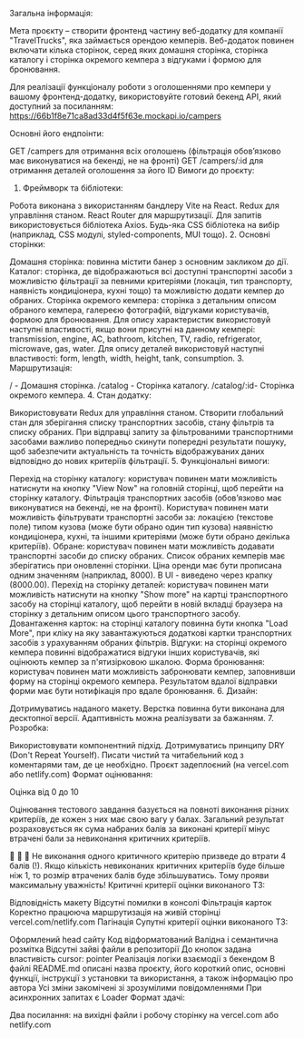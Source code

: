 Загальна інформація:

Мета проєкту – створити фронтенд частину веб-додатку для компанії
"TravelTrucks", яка займається орендою кемперів. Веб-додаток повинен включати
кілька сторінок, серед яких домашня сторінка, сторінка каталогу і сторінка
окремого кемпера з відгуками і формою для бронювання.

Для реалізації функціоналу роботи з оголошеннями про кемпери у вашому
фронтенд-додатку, використовуйте готовий бекенд API, який доступний за
посиланням: https://66b1f8e71ca8ad33d4f5f63e.mockapi.io/campers

Основні його ендпоінти:

GET /campers для отримання всіх оголошень (фільтрація обов’язково має
виконуватися на бекенді, не на фронті) GET /campers/:id для отримання деталей
оголошення за його ID Вимоги до проєкту:

1. Фреймворк та бібліотеки:

Робота виконана з використанням бандлеру Vite на React. Redux для управління
станом. React Router для маршрутизації. Для запитів використовується бібліотека
Axios. Будь-яка CSS бібліотека на вибір (наприклад, CSS модулі,
styled-components, MUI тощо). 2. Основні сторінки:

Домашня сторінка: повинна містити банер з основним закликом до дії. Каталог:
сторінка, де відображаються всі доступні транспортні засоби з можливістю
фільтрації за певними критеріями (локація, тип транспорту, наявність
кондиціонера, кухні тощо) та можливістю додати кемпер до обраних. Сторінка
окремого кемпера: сторінка з детальним описом обраного кемпера, галереєю
фотографій, відгуками користувачів, формою для бронювання. Для опиcу
характеристик використовуй наступні властивості, якщо вони присутні на данному
кемпері: transmission, engine, AC, bathroom, kitchen, TV, radio, refrigerator,
microwave, gas, water. Для опиcу деталей використовуй наступні властивості:
form, length, width, height, tank, consumption. 3. Маршрутизація:

/ - Домашня сторінка. /catalog - Сторінка каталогу. /catalog/:id- Сторінка
окремого кемпера. 4. Стан додатку:

Використовувати Redux для управління станом. Створити глобальний стан для
зберігання списку транспортних засобів, стану фільтрів та списку обраних. При
відправці запиту за фільтрованими транспортними засобами важливо попередньо
скинути попередні результати пошуку, щоб забезпечити актуальність та точність
відображуваних даних відповідно до нових критеріїв фільтрації. 5. Функціональні
вимоги:

Перехід на сторінку каталогу: користувач повинен мати можливість натиснути на
кнопку "View Now" на головній сторінці, щоб перейти на сторінку каталогу.
Фільтрація транспортних засобів (обов’язково має виконуватися на бекенді, не на
фронті). Користувач повинен мати можливість фільтрувати транспортні засоби за:
локацією (текстове поле) типом кузова (може бути обрано один тип кузова)
наявністю кондиціонера, кухні, та іншими критеріями (може бути обрано декілька
критеріїв). Обране: користувач повинен мати можливість додавати транспортні
засоби до списку обраних. Список обраних кемперів має зберігатись при оновленні
сторінки. Ціна оренди має бути прописана одним значенням (наприклад, 8000). В
UI - виведено через крапку (8000.00). Перехід на сторінку деталей: користувач
повинен мати можливість натиснути на кнопку "Show more" на картці транспортного
засобу на сторінці каталогу, щоб перейти в новій вкладці браузера на сторінку з
детальним описом цього транспортного засобу. Довантаження карток: на сторінці
каталогу повинна бути кнопка "Load More", при кліку на яку завантажуються
додаткові картки транспортних засобів з урахуванням обраних фільтрів. Відгуки:
на сторінці окремого кемпера повинні відображатися відгуки інших користувачів,
які оцінюють кемпер за п'ятизірковою шкалою. Форма бронювання: користувач
повинен мати можливість забронювати кемпер, заповнивши форму на сторінці
окремого кемпера. Результатом вдалої відправки форми має бути нотифікація про
вдале бронювання. 6. Дизайн:

Дотримуватись наданого макету. Верстка повинна бути виконана для десктопної
версії. Адаптивність можна реалізувати за бажанням. 7. Розробка:

Використовувати компонентний підхід. Дотримуватись принципу DRY (Don't Repeat
Yourself). Писати чистий та читабельний код з коментарями там, де це необхідно.
Проєкт задеплоєний (на vercel.com або netlify.com) Формат оцінювання:

Оцінка від 0 до 10

Оцінювання тестового завдання базується на повноті виконання різних критеріїв,
де кожен з них має свою вагу у балах. Загальний результат розраховується як сума
набраних балів за виконані критерії мінус втрачені бали за невиконання критичних
критеріїв.

🚨 🚨 🚨 Не виконання одного критичного критерію призведе до втрати 4 балів (!).
Якщо кількість невиконаних критичних критеріїв буде більше ніж 1, то розмір
втрачених балів буде збільшуватись. Тому прояви максимальну уважність! Критичні
критерії оцінки виконаного ТЗ:

Відповідність макету Відсутні помилки в консолі Фільтрація карток Коректно
працююча маршрутизація на живій сторінці vercel.com/netlify.com Пагінація
Супутні критерії оцінки виконаного ТЗ:

Оформлений head сайту Код відформатований Валідна і семантична розмітка Відсутні
зайві файли в репозиторії До кнопок задана властивість cursor: pointer
Реалізація логіки взаємодії з бекендом В файлі README.md описані назва проєкту,
його короткий опис, основні функції, інструкції з установки та використання, а
також інформацію про автора Усі зміни закомічені зі зрозумілими повідомленнями
При асинхронних запитах є Loader Формат здачi:

Два посилання: на вихідні файли і робочу сторінку на vercel.com або netlify.com
